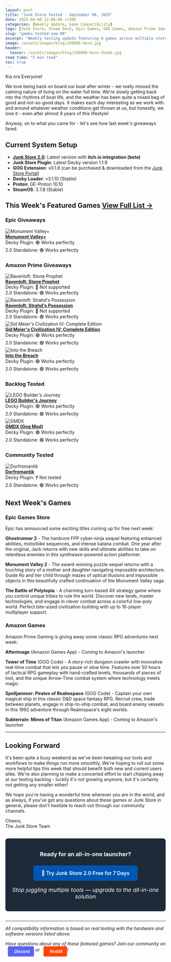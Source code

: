 ```yaml
---
layout: post
title: "Junk Store Tested - September 08, 2025"
date: 2025-09-08 12:00:00 +1300
categories: [Weekly Update, Game Compatibility]
tags: [Junk Store, Steam Deck, Epic Games, GOG Games, Amazon Prime Gaming, Decky Plugin, Game Mode, Non-Steam Games, DosBox]
slug: "games-tested-sep-08"
excerpt: "Weekly testing update featuring 8 games across multiple storefronts. Testing compatibility with Steam Deck and Junk Store."
image: /assets/images/blog/250908-hero.jpg
header:
  teaser: /assets/images/blog/250908-hero-thumb.jpg
read_time: "5 min read"
toc: true
---
```


Kia ora Everyone! 

We love being back on board our boat after winter - we really missed the calming nature of living on the water full time. We're slowly getting back into the rhythms of boat life, and the weather has been quite a mixed bag of good and not-so-good days. It makes each day interesting as we work with and around whatever weather conditions get thrown at us, but honestly, we love it - even after almost 9 years of this lifestyle!

Anyway, on to what you came for - let's see how last week's giveaways fared.

## Current System Setup
* **<a href="/buy_now/">Junk Store 2.0</a>**: Latest version with **itch.io integration (beta)**
* **Junk Store Plugin**: Latest Decky version 1.1.9  
* **GOG Extension**: v0.1.8 (can be purchased & downloaded from the [Junk Store Portal](https://portal.junkstore.xyz/))
* **Decky Loader**: v3.1.10 (Stable)
* **Proton**: GE-Proton 10.10
* **SteamOS**: 3.7.8 (Stable)

## This Week's Featured Games <a href="/tested-games/" class="inline-games-cta-button">View Full List →</a>

### Epic Giveaways

<div class="game-entry">
  <img src="https://steamcdn-a.akamaihd.net/steam/apps/1927720/capsule_231x87.jpg" alt="Monument Valley+" class="game-thumbnail">
  <div class="game-details">
    <strong><a href="https://store.epicgames.com/en-US/p/monument-valley-1d99d3" target="_blank">Monument Valley+</a></strong>
    <div class="compatibility-info">
      <div class="compatibility-line">Decky Plugin: 🟢 Works perfectly</div>
        <div class="compatibility-line">2.0 Standalone: 🟢 Works perfectly</div>
    </div>
  </div>
</div>

### Amazon Prime Giveaways

<div class="game-entry">
  <img src="https://images.gog.com/75aa24717e3ef05396f2fe74e2149fd7fb5dbe18b11ea0f670e8cc5e7d031a51.jpg?namespace=gamesdb" alt="Ravenloft: Stone Prophet" class="game-thumbnail">
  <div class="game-details">
    <strong><a href="https://www.gog.com/en/game/dungeons_dragons_ravenloft_series" target="_blank">Ravenloft: Stone Prophet</a></strong>
    <div class="compatibility-info">
      <div class="compatibility-line">Decky Plugin: 🔴 Not supported</div>
        <div class="compatibility-line">2.0 Standalone: 🟢 Works perfectly</div>
    </div>
  </div>
</div>

<div class="game-entry">
  <img src="https://images.gog.com/0c17ff167722260e5c42a1f268ac0ea0c3e0c41210ede55edd8123475278ed8a.jpg?namespace=gamesdb" alt="Ravenloft: Strahd's Possession" class="game-thumbnail">
  <div class="game-details">
    <strong><a href="https://www.gog.com/en/game/dungeons_dragons_ravenloft_series" target="_blank">Ravenloft: Strahd's Possession</a></strong>
    <div class="compatibility-info">
      <div class="compatibility-line">Decky Plugin: 🔴 Not supported</div>
        <div class="compatibility-line">2.0 Standalone: 🟢 Works perfectly</div>
    </div>
  </div>
</div>

<div class="game-entry">
  <img src="https://images.gog.com/f1fd32be26fb7a06039c97e6e45a5d2f41bfeea58147e3ecec4a15e0e19beaa3.jpg?namespace=gamesdb" alt="Sid Meier's Civilization IV: Complete Edition" class="game-thumbnail">
  <div class="game-details">
    <strong><a href="https://www.gog.com/en/game/sid_meiers_civilization_iv_the_complete_edition" target="_blank">Sid Meier's Civilization IV: Complete Edition</a></strong>
    <div class="compatibility-info">
      <div class="compatibility-line">Decky Plugin: 🟢 Works perfectly</div>
        <div class="compatibility-line">2.0 Standalone: 🟢 Works perfectly</div>
    </div>
  </div>
</div>

<div class="game-entry">
  <img src="https://images.gog.com/7c7579d6f9bf02de0810b2de594d9c1906620b046c6a98d1992e993ce690a3b6.jpg?namespace=gamesdb" alt="Into the Breach" class="game-thumbnail">
  <div class="game-details">
    <strong><a href="https://store.epicgames.com/en-US/p/into-the-breach" target="_blank">Into the Breach</a></strong>
    <div class="compatibility-info">
      <div class="compatibility-line">Decky Plugin: 🟢 Works perfectly</div>
        <div class="compatibility-line">2.0 Standalone: 🟢 Works perfectly</div>
    </div>
  </div>
</div>

### Backlog Tested

<div class="game-entry">
  <img src="https://images.gog.com/5e0c70e05ebb59abbccdcc25c4f66d52fb9f861ea7518f13a3c27ff8e37b6ecb.jpg?namespace=gamesdb" alt="LEGO Builder's Journey" class="game-thumbnail">
  <div class="game-details">
    <strong><a href="https://store.epicgames.com/en-US/p/lego-builders-journey" target="_blank">LEGO Builder's Journey</a></strong>
    <div class="compatibility-info">
      <div class="compatibility-line">Decky Plugin: 🟢 Works perfectly</div>
        <div class="compatibility-line">2.0 Standalone: 🟢 Works perfectly</div>
    </div>
  </div>
</div>

<div class="game-entry">
  <img src="https://images.gog.com/0c0b926fc0781754010bfb71ab0aff7937ea0daaff756f4cf571e1a5fdb91596.jpg?namespace=gamesdb" alt="GMDX" class="game-thumbnail">
  <div class="game-details">
    <strong><a href="https://www.gog.com/en/game/gmdx" target="_blank">GMDX (Gog Mod)</a></strong>
    <div class="compatibility-info">
      <div class="compatibility-line">Decky Plugin: 🟢 Works perfectly</div>
        <div class="compatibility-line">2.0 Standalone: 🟢 Works perfectly</div>
    </div>
  </div>
</div>

### Community Tested

<div class="game-entry">
  <img src="https://steamcdn-a.akamaihd.net/steam/apps/1455840/capsule_231x87.jpg" alt="Dorfromantik" class="game-thumbnail">
  <div class="game-details">
    <strong><a href="https://www.gog.com/en/game/dorfromantik" target="_blank">Dorfromantik</a></strong>
    <div class="compatibility-info">
      <div class="compatibility-line">Decky Plugin: ❓ Not tested</div>
        <div class="compatibility-line">2.0 Standalone: 🟢 Works perfectly</div>
    </div>
  </div>
</div>

## Next Week's Games

### Epic Games Store
Epic has announced some exciting titles coming up for free next week:

**Ghostrunner 2** - The hardcore FPP cyber-ninja sequel featuring enhanced abilities, motorbike sequences, and intense katana combat. One year after the original, Jack returns with new skills and ultimate abilities to take on relentless enemies in this synthwave-powered action platformer.

**Monument Valley 2** - The award-winning puzzle sequel returns with a touching story of a mother and daughter navigating impossible architecture. Guide Ro and her child through mazes of optical illusions and impossible objects in this beautifully crafted continuation of the Monument Valley saga.

**The Battle of Polytopia** - A charming turn-based 4X strategy game where you control unique tribes to rule the world. Discover new lands, master technologies, and engage in clever combat across a colorful low-poly world. Perfect bite-sized civilization building with up to 16-player multiplayer support.

### Amazon Games
Amazon Prime Gaming is giving away some classic RPG adventures next week:

**Afterimage** (Amazon Games App) - Coming to Amazon's launcher

**Tower of Time** (GOG Code) - A story-rich dungeon crawler with innovative real-time combat that lets you pause or slow time. Features over 50 hours of tactical RPG gameplay with hand-crafted levels, thousands of pieces of loot, and the unique Arrow-Time combat system where technology meets magic.

**Spelljammer: Pirates of Realmspace** (GOG Code) - Captain your own magical ship in this classic D&D space fantasy RPG. Recruit crew, trade between planets, engage in ship-to-ship combat, and board enemy vessels in this 1992 adventure through Realmspace's eight worlds.

**Subterrain: Mines of Titan** (Amazon Games App) - Coming to Amazon's launcher

---

## Looking Forward

It's been quite a busy weekend as we've been tweaking our tools and workflows to make things run more smoothly. We're hoping to roll out some more helpful tips this week that should benefit both new and current users alike. We're also planning to make a concerted effort to start chipping away at our testing backlog - luckily it's not growing anymore, but it's certainly not getting any smaller either!

We hope you're having a wonderful time wherever you are in the world, and as always, if you've got any questions about these games or Junk Store in general, please don't hesitate to reach out through our community channels.

Cheers,  
The Junk Store Team

<div class="inline-blog-cta">
  <p><strong>Ready for an all-in-one launcher?</strong></p>
  <a href="/buy_now/" class="inline-blog-cta-button">
    🚀 Try Junk Store 2.0 Free for 7 Days
  </a>
  <p class="inline-cta-subtext">Stop juggling multiple tools — upgrade to the all-in-one solution</p>
</div>

---

*All compatibility information is based on real testing with the hardware and software versions listed above.*

*Have questions about any of these featured games? Join our community on <a href="https://discord.gg/6mRUhR6Teh" target="_blank" rel="noopener" class="community-btn discord-btn"><i class="fab fa-discord" style="margin-right: 6px;"></i>Discord</a> or <a href="https://www.reddit.com/r/JunkStore" target="_blank" rel="noopener" class="community-btn reddit-btn"><i class="fab fa-reddit" style="margin-right: 6px;"></i>Reddit</a>!*

<style>
.community-btn {
  display: inline-flex;
  align-items: center;
  padding: 6px 12px;
  border-radius: 4px;
  text-decoration: none;
  font-weight: 600;
  font-size: 13px;
  transition: all 0.2s ease;
  border: 2px solid transparent;
  margin-left: 8px;
  color: white !important;
}

.discord-btn {
  background: #5865f2;
}

.reddit-btn {
  background: #ff4500;
}

.community-btn:hover {
  transform: translateY(-1px);
  box-shadow: 0 4px 12px rgba(0, 0, 0, 0.3);
  text-decoration: none;
  color: white !important;
  opacity: 0.9;
}

.inline-blog-cta {
  text-align: center;
  background: #1e2a38;
  border-radius: 8px;
  padding: 20px;
  margin: 30px 0;
  border: 1px solid #3a4a5c;
}

.inline-blog-cta p {
  margin-bottom: 15px;
  color: #fff;
  font-size: 1.1rem;
}

.inline-blog-cta-button {
  display: inline-block;
  background: #0056b3;
  color: #fff !important;
  padding: 12px 24px;
  border-radius: 8px;
  text-decoration: none;
  font-weight: 600;
  font-size: 1rem;
  transition: all 0.3s ease;
  margin: 10px 0;
  border: 2px solid #0056b3;
}

.inline-blog-cta-button:hover,
.inline-blog-cta-button:visited,
.inline-blog-cta-button:visited:hover {
  background: #004494;
  border-color: #004494;
  color: #fff !important;
  transform: translateY(-2px);
  box-shadow: 0 4px 15px rgba(0, 86, 179, 0.4);
  text-decoration: none;
}

.inline-cta-subtext {
  margin-top: 8px;
  color: #cceeff;
  font-size: 0.9rem;
  font-style: italic;
}
</style>